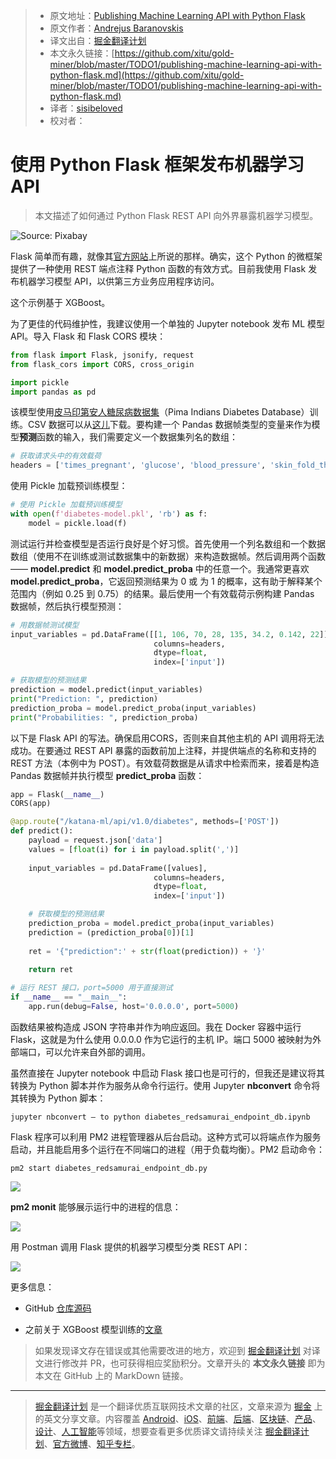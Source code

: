 > * 原文地址：[Publishing Machine Learning API with Python Flask](https://towardsdatascience.com/publishing-machine-learning-api-with-python-flask-98be46fb2440)
> * 原文作者：[Andrejus Baranovskis](https://medium.com/@andrejusb)
> * 译文出自：[掘金翻译计划](https://github.com/xitu/gold-miner)
> * 本文永久链接：[https://github.com/xitu/gold-miner/blob/master/TODO1/publishing-machine-learning-api-with-python-flask.md](https://github.com/xitu/gold-miner/blob/master/TODO1/publishing-machine-learning-api-with-python-flask.md)
> * 译者：[sisibeloved](https://github.com/sisibeloved)
> * 校对者：

# 使用 Python Flask 框架发布机器学习 API

> 本文描述了如何通过 Python Flask REST API 向外界暴露机器学习模型。

![Source: Pixabay](https://cdn-images-1.medium.com/max/12000/1*kz-3jQbSoa0rPsjzHtQcLg.jpeg)

Flask 简单而有趣，就像其[官方网站](http://flask.pocoo.org/)上所说的那样。确实，这个 Python 的微框架提供了一种使用 REST 端点注释 Python 函数的有效方式。目前我使用 Flask 发布机器学习模型 API，以供第三方业务应用程序访问。

这个示例基于 XGBoost。

为了更佳的代码维护性，我建议使用一个单独的 Jupyter notebook 发布 ML 模型 API。导入 Flask 和 Flask CORS 模块：

```python
from flask import Flask, jsonify, request
from flask_cors import CORS, cross_origin

import pickle
import pandas as pd
```

该模型使用[皮马印第安人糖尿病数据集](https://raw.githubusercontent.com/jbrownlee/Datasets/master/pima-indians-diabetes.names)（Pima Indians Diabetes Database）训练。CSV 数据可以从[这儿](https://raw.githubusercontent.com/jbrownlee/Datasets/master/pima-indians-diabetes.data.csv)下载。要构建一个 Pandas 数据帧类型的变量来作为模型**预测**函数的输入，我们需要定义一个数据集列名的数组：

```python
# 获取请求头中的有效载荷
headers = ['times_pregnant', 'glucose', 'blood_pressure', 'skin_fold_thick', 'serum_insuling', 'mass_index', 'diabetes_pedigree', 'age']
```

使用 Pickle 加载预训练模型：

```python
# 使用 Pickle 加载预训练模型
with open(f'diabetes-model.pkl', 'rb') as f:
    model = pickle.load(f)
```

测试运行并检查模型是否运行良好是个好习惯。首先使用一个列名数组和一个数据数组（使用不在训练或测试数据集中的新数据）来构造数据帧。然后调用两个函数 —— **model.predict** 和 **model.predict_proba** 中的任意一个。我通常更喜欢 **model.predict_proba**，它返回预测结果为 0 或 为 1 的概率，这有助于解释某个范围内（例如 0.25 到 0.75）的结果。最后使用一个有效载荷示例构建 Pandas 数据帧，然后执行模型预测：

```python
# 用数据帧测试模型
input_variables = pd.DataFrame([[1, 106, 70, 28, 135, 34.2, 0.142, 22]],
                                columns=headers, 
                                dtype=float,
                                index=['input'])

# 获取模型的预测结果
prediction = model.predict(input_variables)
print("Prediction: ", prediction)
prediction_proba = model.predict_proba(input_variables)
print("Probabilities: ", prediction_proba)
```

以下是 Flask API 的写法。确保启用CORS，否则来自其他主机的 API 调用将无法成功。在要通过 REST API 暴露的函数前加上注释，并提供端点的名称和支持的 REST 方法（本例中为 POST）。有效载荷数据是从请求中检索而来，接着是构造 Pandas 数据帧并执行模型 **predict_proba** 函数：

```python
app = Flask(__name__)
CORS(app)

@app.route("/katana-ml/api/v1.0/diabetes", methods=['POST'])
def predict():
    payload = request.json['data']
    values = [float(i) for i in payload.split(',')]
    
    input_variables = pd.DataFrame([values],
                                columns=headers, 
                                dtype=float,
                                index=['input'])

    # 获取模型的预测结果
    prediction_proba = model.predict_proba(input_variables)
    prediction = (prediction_proba[0])[1]
    
    ret = '{"prediction":' + str(float(prediction)) + '}'
    
    return ret

# 运行 REST 接口，port=5000 用于直接测试
if __name__ == "__main__":
    app.run(debug=False, host='0.0.0.0', port=5000)
```

函数结果被构造成 JSON 字符串并作为响应返回。我在 Docker 容器中运行 Flask，这就是为什么使用 0.0.0.0 作为它运行的主机 IP。端口 5000 被映射为外部端口，可以允许来自外部的调用。

虽然直接在 Jupyter notebook 中启动 Flask 接口也是可行的，但我还是建议将其转换为 Python 脚本并作为服务从命令行运行。使用 Jupyter **nbconvert** 命令将其转换为 Python 脚本：

`jupyter nbconvert — to python diabetes_redsamurai_endpoint_db.ipynb`

Flask 程序可以利用 PM2 进程管理器从后台启动。这种方式可以将端点作为服务启动，并且能启用多个运行在不同端口的进程（用于负载均衡）。PM2 启动命令：

`pm2 start diabetes_redsamurai_endpoint_db.py`

![](https://cdn-images-1.medium.com/max/3552/1*ymbjE3X9BAgcyqZA3CLJPQ.png)

**pm2 monit** 能够展示运行中的进程的信息：

![](https://cdn-images-1.medium.com/max/6344/1*ZtdDZqNcgFhCF4lLjQVnLg.png)

用 Postman 调用 Flask 提供的机器学习模型分类 REST API：

![](https://cdn-images-1.medium.com/max/2616/1*nnMgVWFXiUlJj9NnF4peHA.png)

更多信息：

* GitHub [仓库源码](https://github.com/abaranovskis-redsamurai/automation-repo)

* 之前关于 XGBoost 模型训练的[文章](https://bit.ly/2Hs38C5)

> 如果发现译文存在错误或其他需要改进的地方，欢迎到 [掘金翻译计划](https://github.com/xitu/gold-miner) 对译文进行修改并 PR，也可获得相应奖励积分。文章开头的 **本文永久链接** 即为本文在 GitHub 上的 MarkDown 链接。

---

> [掘金翻译计划](https://github.com/xitu/gold-miner) 是一个翻译优质互联网技术文章的社区，文章来源为 [掘金](https://juejin.im) 上的英文分享文章。内容覆盖 [Android](https://github.com/xitu/gold-miner#android)、[iOS](https://github.com/xitu/gold-miner#ios)、[前端](https://github.com/xitu/gold-miner#前端)、[后端](https://github.com/xitu/gold-miner#后端)、[区块链](https://github.com/xitu/gold-miner#区块链)、[产品](https://github.com/xitu/gold-miner#产品)、[设计](https://github.com/xitu/gold-miner#设计)、[人工智能](https://github.com/xitu/gold-miner#人工智能)等领域，想要查看更多优质译文请持续关注 [掘金翻译计划](https://github.com/xitu/gold-miner)、[官方微博](http://weibo.com/juejinfanyi)、[知乎专栏](https://zhuanlan.zhihu.com/juejinfanyi)。
